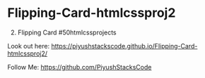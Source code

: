 # Flipping-Card-htmlcssproj2

2) Flipping Card #50htmlcssprojects

Look out here: https://piyushstackscode.github.io/Flipping-Card-htmlcssproj2/

Follow Me: https://github.com/PiyushStacksCode
